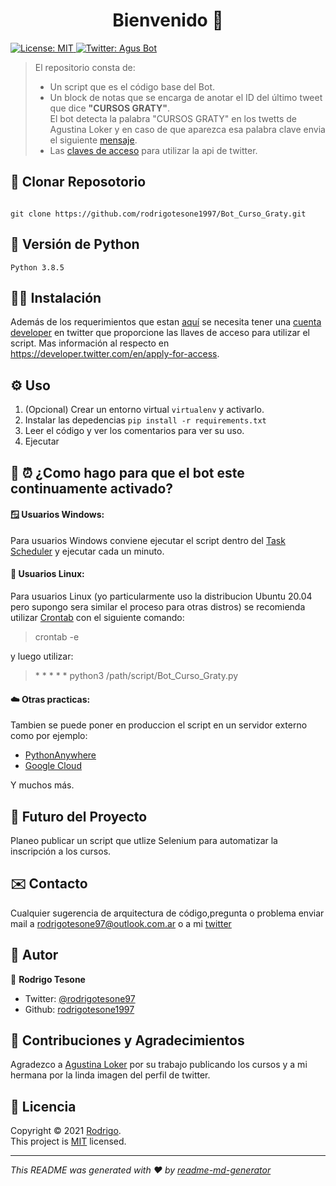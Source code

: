 <h1 align="center">Bienvenido 👋</h1>
<p>
  <a href="ss" target="_blank">
    <img alt="License: MIT" src="https://img.shields.io/badge/License-MIT-yellow.svg" />
  </a>
  <a href="https://twitter.com/BotFuturo?s=08" target="_blank">
    <img alt="Twitter: Agus Bot" src="https://img.shields.io/twitter/follow/BotFuturo.svg?style=social" />
  </a>
</p>

> El repositorio consta de:
> - Un script que es el código base del Bot.<br/>
> - Un block de notas que se encarga de anotar el ID del último tweet que dice **"CURSOS GRATY"**. <br/>
> El bot detecta la palabra "CURSOS GRATY" en los twetts de Agustina Loker y en caso de que aparezca esa palabra clave envia el siguiente [mensaje](Ejemplo_Bot_Mensaje.jpeg).
> - Las [claves de acceso](keys_bot_cursos_graty.json) para utilizar la api de twitter.


## 📂 Clonar Reposotorio

```

git clone https://github.com/rodrigotesone1997/Bot_Curso_Graty.git

```

## 🐍 Versión de Python

```
Python 3.8.5
```

## 👨‍💻 Instalación
Además de los requerimientos que estan [aquí](requirements.txt) se necesita tener una [cuenta developer](https://developer.twitter.com/en/apply-for-access) en twitter que proporcione las llaves de acceso para utilizar el script.
Mas información al respecto en https://developer.twitter.com/en/apply-for-access.

## ⚙️ Uso

1. (Opcional) Crear un entorno virtual `virtualenv` y activarlo.
2. Instalar las depedencias `pip install -r requirements.txt`
3. Leer el código y ver los comentarios para ver su uso.
4. Ejecutar

## 🤔 ⏰ ¿Como hago para que el bot este continuamente activado?

#### 🪟 Usuarios Windows:

Para usuarios Windows conviene ejecutar el script dentro del [Task Scheduler](https://www.jcchouinard.com/python-automation-using-task-scheduler/) y ejecutar cada un minuto.

#### 🐧 Usuarios Linux:

Para usuarios Linux (yo particularmente uso la distribucion Ubuntu 20.04 pero supongo sera similar el proceso para otras distros) se recomienda utilizar [Crontab](https://www.digitalocean.com/community/tutorials/how-to-use-cron-to-automate-tasks-ubuntu-1804) con el siguiente comando:
> crontab -e

y luego utilizar:<br />

> \* \* \* \* \* python3 /path/script/Bot_Curso_Graty.py

#### ☁️ Otras practicas:

Tambien se puede poner en produccion el script en un servidor externo como por ejemplo:

- [PythonAnywhere](https://www.pythonanywhere.com/)
- [Google Cloud](https://cloud.google.com/)

Y muchos más.

## 🔮 Futuro del Proyecto

Planeo publicar un script que utlize Selenium para automatizar la inscripción a los cursos.

## ✉️ Contacto

Cualquier sugerencia de arquitectura de código,pregunta o problema enviar mail a rodrigotesone97@outlook.com.ar o a mi [twitter](https://twitter.com/rodrigotesone97?s=08)

## 🤔 Autor

👤 **Rodrigo Tesone**

<!---* Website: xadec
-->
* Twitter: [@rodrigotesone97](https://twitter.com/rodrigotesone97?s=08)
* Github: [rodrigotesone1997](https://github.com/rodrigotesone1997)
<!---* LinkedIn: [@ff](https://linkedin.com/in/ff)
-->
## 🤝 Contribuciones y Agradecimientos

Agradezco a [Agustina Loker](https://twitter.com/AgustinaLocke) por su trabajo publicando los cursos y a mi hermana por la linda imagen del perfil de twitter.

## 📝 Licencia

Copyright © 2021 [Rodrigo](https://github.com/rodrigotesone1997).<br />
This project is [MIT](LICENSE) licensed.

***
_This README was generated with ❤️ by [readme-md-generator](https://github.com/kefranabg/readme-md-generator)_
